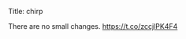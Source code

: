 Title: chirp

There are no small changes. <a href="https://t.co/zccjlPK4F4">https://t.co/zccjlPK4F4</a>
